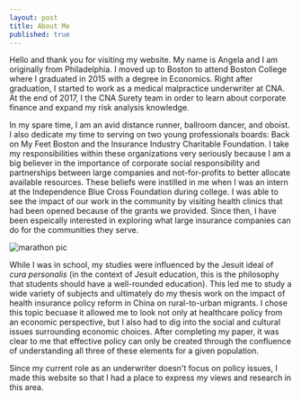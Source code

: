 ```yaml
---
layout: post
title: About Me
published: true
---
```


Hello and thank you for visiting my website. My name is Angela and I am originally from Philadelphia. I moved up to Boston to attend Boston College where I graduated in 2015 with a degree in Economics. Right after graduation, I started to work as a medical malpractice underwriter at CNA. At the end of 2017, I the CNA Surety team in order to learn about corporate finance and expand my risk analysis knowledge. 

In my spare time, I am an avid distance runner, ballroom dancer, and oboist. I also dedicate my time to serving on two young professionals boards: Back on My Feet Boston and the Insurance Industry Charitable Foundation. I take my responsibilities within these organizations very seriously because I am a big believer in the importance of corporate social responsibility and partnerships between large companies and not-for-profits to better allocate available resources. These beliefs were instilled in me when I was an intern at the Independence Blue Cross Foundation during college. I was able to see the impact of our work in the community by visiting health clinics that had been opened because of the grants we provided. Since then, I have been espeically interested in exploring what large insurance companies can do for the communities they serve.

![marathon pic]({{site.baseurl}}/img/marathon%20pic.jpg)

While I was in school, my studies were influenced by the Jesuit ideal of *cura personalis* (in the context of Jesuit education, this is the philosophy that students should have a well-rounded education). This led me to study a wide variety of subjects and ultimately do my thesis work on the impact of health insurance policy reform in China on rural-to-urban migrants. I chose this topic becuase it allowed me to look not only at healthcare policy from an economic perspective, but I also had to dig into the social and cultural issues surrounding economic choices. After completing my paper, it was clear to me that effective policy can only be created through the confluence of understanding all three of these elements for a given population.

Since my current role as an underwriter doesn't focus on policy issues, I made this website so that I had a place to express my views and research in this area. 
